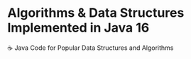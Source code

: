 # Algorithms & Data Structures Implemented in Java 16

☕ Java Code for Popular Data Structures and Algorithms
